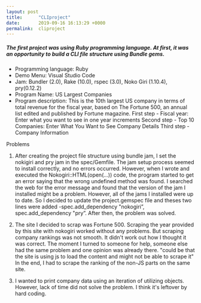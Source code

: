 ```yaml
---
layout: post
title:      "CLIproject"
date:       2019-09-16 16:13:29 +0000
permalink:  cliproject
---
```



##### The first project was using Ruby programming language. At first, it was an opportunity to build a CLI file structure using Bundle gems.

* Programming language: Ruby
* Demo Menu: Visual Studio Code
* Jam: Bundler (2.0), Rake (10.0), rspec (3.0), Noko Giri (1.10.4), pry(0.12.2)
* Program Name: US Largest Companies
* Program description: This is the 10th largest US company in terms of total revenue for the fiscal year, based on The Fortune 500, an annual list edited and published by Fortune magazine.
First step - Fiscal year: Enter what you want to see in one year increments
Second step - Top 10 Companies: Enter What You Want to See Company Details
Third step - Company Information
 
Problems
1. After creating the project file structure using bundle jam, I set the nokigiri and pry jam in the spec/Gemfile. The jam setup process seemed to install correctly, and no errors occurred. However, when I wrote and executed the Nokogiri::HTML(open(...)) code, the program started to get an error saying that the wrong undefined method was found.
I searched the web for the error message and found that the version of the jam I installed might be a problem. However, all of the jams I installed were up to date.
So I decided to update the project.gemspec file and theses two lines were added -spec.add_dependency "nokogiri”, spec.add_dependency "pry”.
After then, the problem was solved.

2. The site I decided to scrap was Fortune 500. Scraping the year provided by this site with nokogiri worked without any problems. But scraping company rankings was not smooth. It didn't work out how I thought it was correct. The moment I turned to someone for help, someone else had the same problem and one opinion was already there. "could be that the site is using js to load the content and might not be able to scrape it" In the end, I had to scrape the ranking of the non-JS parts on the same site.

3. I wanted to print company data using an iteration of utilizing objects. However, lack of time did not solve the problem. I think it's leftover by hard coding.
